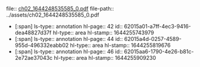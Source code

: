 file:: [ch02_1644248535585_0.pdf](../assets/ch02_1644248535585_0.pdf)
file-path:: ../assets/ch02_1644248535585_0.pdf

- [:span]
  ls-type:: annotation
  hl-page:: 42
  id:: 62015a01-a7ff-4ec3-9416-dea48827d37f
  hl-type:: area
  hl-stamp:: 1644255743979
- [:span]
  ls-type:: annotation
  hl-page:: 44
  id:: 62015a4d-0257-4589-955d-496332eabb02
  hl-type:: area
  hl-stamp:: 1644255819676
- [:span]
  ls-type:: annotation
  hl-page:: 46
  id:: 62015aa6-1790-4e26-b81c-2e72ae37043c
  hl-type:: area
  hl-stamp:: 1644255909230
